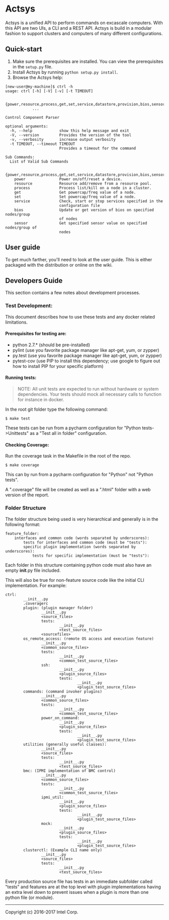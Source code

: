 # Actsys

Actsys is a unified API to perform commands on excascale computers. With this API are two UIs, a CLI and a REST API. Actsys is build in a modular fashion to support clusters and computers of many different configurations.

## Quick-start

1. Make sure the prerequisites are installed. You can view the prerequisites in the `setup.py` file.
2. Install Actsys by running `python setup.py install`.
3. Browse the Actsys help:

```
[new-user@my-machine]$ ctrl -h
usage: ctrl [-h] [-V] [-v] [-t TIMEOUT]

            {power,resource,process,get,set,service,datastore,provision,bios,sensor}
            ...

Control Component Parser

optional arguments:
  -h, --help            show this help message and exit
  -V, --version         Provides the version of the tool
  -v, --verbosity       increase output verbosity
  -t TIMEOUT, --timeout TIMEOUT
                        Provides a timeout for the command

Sub Commands:
  List of Valid Sub Commands

  {power,resource,process,get,set,service,datastore,provision,bios,sensor}
    power               Power on/off/reset a device.
    resource            Resource add/remove from a resource pool.
    process             Process list/kill on a node in a cluster.
    get                 Get powercap/freq value of a node.
    set                 Set powercap/freq value of a node.
    service             Check, start or stop services specified in the
                        configuration file
    bios                Update or get version of bios on specified nodes/group
                        of nodes
    sensor              Get specified sensor value on specified nodes/group of
                        nodes

```

## User guide

To get much farther, you'll need to look at the user guide. This is either packaged with the distribution or online on the wiki.

## Developers Guide

This section contains a few notes about development processes.

### Test Development:

This document describes how to use these tests and any docker related
limitations.


#### Prerequisites for testing are:

* python 2.7.* (should be pre-installed)
* pylint (use you favorite package manager like apt-get, yum, or zypper)
* py.test (use you favorite package manager like apt-get, yum, or zypper)
* pytest-cov (use PIP to install this dependency; use google to figure out how to install PIP for your specific platform)

#### Running tests:

> NOTE: All unit tests are expected to run without hardware or system dependencies. Your tests should mock all necessary calls to function for instance in docker.

In the root git folder type the following command:

```
$ make test
```

These tests can be run from a pycharm configuration for "Python tests->Unittests" as a "Test all in folder" configuration.


#### Checking Coverage:

Run the coverage task in the Makefile in the root of the repo.

```
$ make coverage
```

This can by run from a pycharm configuration for "Python" not "Python tests".

A ".coverage" file will be created as well as a ".html" folder with a web
version of the report.

### Folder Structure

The folder structure being used is very hierarchical and generally is in the following format:

```
feature_folder:
    interfaces and common code (words separated by underscores):
        tests for interfaces and common code (must be "tests"):
        specific plugin implementation (words separated by underscores):
            tests for specific implementation (must be "tests"):
```

Each folder in this structure containing python code must also have an empty
__init__.py file included.

This will also be true for non-feature source code like the initial CLI
implementation.  For example:

```
ctrl:
        __init__.py
        .coveragerc
        plugin: (plugin manager folder)
                __init__.py
                <source_files>
                tests:
                        __init__.py
                        <test_source_files>
                <sourcefiles>
        os_remote_access: (remote OS access and execution feature)
                __init__.py
                <common_source_files>
                tests:
                        __init__.py
                        <common_test_source_files>
                ssh:
                        __init__.py
                        <plugin_source_files>
                        tests:
                                __init__.py
                                <plugin_test_source_files>
        commands: (command invoker plugins)
                __init__.py
                <common_source_files>
                tests:
                        __init__.py
                        <common_test_source_files>
                power_on_command:
                        __init__.py
                        <plugin_source_files>
                        tests:
                                __init__.py
                                <plugin_test_source_files>
        utilities (generally useful classes):
                __init__.py
                <source_files>
                tests:
                        __init__.py
                        <test_source_files>
        bmc: (IPMI implementation of BMC control)
                __init__.py
                <common_source_files>
                tests:
                        __init__.py
                        <common_test_source_files>
                ipmi_util:
                        __init__.py
                        <plugin_source_files>
                        tests:
                                __init__.py
                                <plugin_test_source_files>
                mock:
                        __init__.py
                        <plugin_source_files>
                        tests:
                                __init__.py
                                <plugin_test_source_files>
        clusterctl: (Example CLI name only)
                __init__.py
                <source_files>
                tests:
                        __init__.py
                        <test_source_files>
```

Every production source file has tests in an immediate subfolder called "tests"
and features are at the top level with plugin implementations having an extra
level down to prevent issues when a plugin is more than one python file
(or module).

----------------------------------------------------------
Copyright (c) 2016-2017 Intel Corp.

